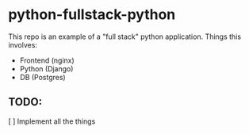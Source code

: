python-fullstack-python
=======================

This repo is an example of a "full stack" python application. Things this involves:

* Frontend (nginx)
* Python (Django)
* DB (Postgres)

TODO:
-----

 [ ] Implement all the things
